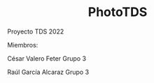 <h1 align="center">PhotoTDS</h1>
Proyecto TDS 2022

Miembros:

César Valero Feter Grupo 3

Raúl García Alcaraz Grupo 3
